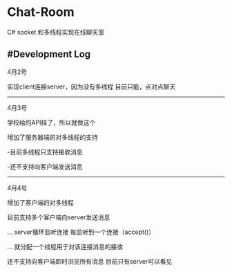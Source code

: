 # Chat-Room
C# socket 和多线程实现在线聊天室 


#Development Log
---

4月2号
  <p>实现client连接server，因为没有多线程 目前只能，点对点聊天</p>
  
---
4月3号
  <p>学校给的API挂了，所以就做这个</p>
  <p>增加了服务器端的对多线程的支持</p>
  <p>-目前多线程只支持接收消息</p>
  <p>-还不支持向客户端发送消息</p>

---
4月4号
  <p>增加了客户端的对多线程</p>
  <p>目前支持多个客户端向server发送消息</p>
... server循环监听连接  每监听到一个连接（accept()）</p>
 ...       就分配一个线程用于对该连接消息的接收</p>
  <p>还不支持向客户端即时浏览所有消息 目前只有server可以看见</p>
